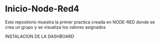 # Inicio-Node-Red4

Este repositorio muestra la primer practica creada en NODE-RED donde se crea un grupo y se visualiza los valores asignados

INSTALACION DE LA DASHBOARD
